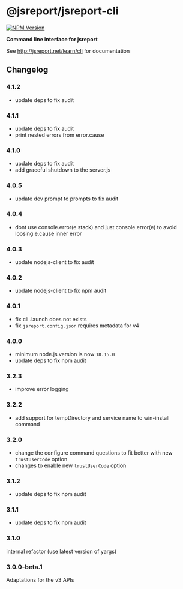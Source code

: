 # @jsreport/jsreport-cli
[![NPM Version](http://img.shields.io/npm/v/@jsreport/jsreport-cli.svg?style=flat-square)](https://npmjs.com/package/@jsreport/jsreport-cli)

**Command line interface for jsreport**

See http://jsreport.net/learn/cli for documentation

## Changelog

### 4.1.2

- update deps to fix audit

### 4.1.1

- update deps to fix audit
- print nested errors from error.cause

### 4.1.0

- update deps to fix audit
- add graceful shutdown to the server.js

### 4.0.5

- update dev prompt to prompts to fix audit

### 4.0.4

- dont use console.error(e.stack) and just console.error(e) to avoid loosing e.cause inner error

### 4.0.3

- update nodejs-client to fix audit

### 4.0.2

- update nodejs-client to fix npm audit

### 4.0.1

- fix cli .launch does not exists
- fix `jsreport.config.json` requires metadata for v4

### 4.0.0

- minimum node.js version is now `18.15.0`
- update deps to fix npm audit

### 3.2.3

- improve error logging

### 3.2.2

- add support for tempDirectory and service name to win-install command

### 3.2.0

- change the configure command questions to fit better with new `trustUserCode` option
- changes to enable new `trustUserCode` option

### 3.1.2

- update deps to fix npm audit

### 3.1.1

- update deps to fix npm audit

### 3.1.0

internal refactor (use latest version of yargs)

### 3.0.0-beta.1

Adaptations for the v3 APIs
